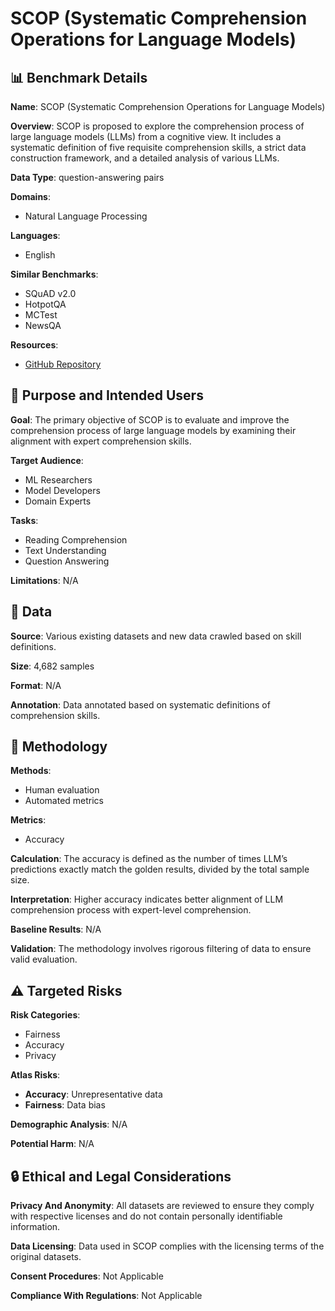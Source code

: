 # SCOP (Systematic Comprehension Operations for Language Models)

## 📊 Benchmark Details

**Name**: SCOP (Systematic Comprehension Operations for Language Models)

**Overview**: SCOP is proposed to explore the comprehension process of large language models (LLMs) from a cognitive view. It includes a systematic definition of five requisite comprehension skills, a strict data construction framework, and a detailed analysis of various LLMs.

**Data Type**: question-answering pairs

**Domains**:
- Natural Language Processing

**Languages**:
- English

**Similar Benchmarks**:
- SQuAD v2.0
- HotpotQA
- MCTest
- NewsQA

**Resources**:
- [GitHub Repository](https://github.com/SCUNLP/SCOP)

## 🎯 Purpose and Intended Users

**Goal**: The primary objective of SCOP is to evaluate and improve the comprehension process of large language models by examining their alignment with expert comprehension skills.

**Target Audience**:
- ML Researchers
- Model Developers
- Domain Experts

**Tasks**:
- Reading Comprehension
- Text Understanding
- Question Answering

**Limitations**: N/A

## 💾 Data

**Source**: Various existing datasets and new data crawled based on skill definitions.

**Size**: 4,682 samples

**Format**: N/A

**Annotation**: Data annotated based on systematic definitions of comprehension skills.

## 🔬 Methodology

**Methods**:
- Human evaluation
- Automated metrics

**Metrics**:
- Accuracy

**Calculation**: The accuracy is defined as the number of times LLM’s predictions exactly match the golden results, divided by the total sample size.

**Interpretation**: Higher accuracy indicates better alignment of LLM comprehension process with expert-level comprehension.

**Baseline Results**: N/A

**Validation**: The methodology involves rigorous filtering of data to ensure valid evaluation.

## ⚠️ Targeted Risks

**Risk Categories**:
- Fairness
- Accuracy
- Privacy

**Atlas Risks**:
- **Accuracy**: Unrepresentative data
- **Fairness**: Data bias

**Demographic Analysis**: N/A

**Potential Harm**: N/A

## 🔒 Ethical and Legal Considerations

**Privacy And Anonymity**: All datasets are reviewed to ensure they comply with respective licenses and do not contain personally identifiable information.

**Data Licensing**: Data used in SCOP complies with the licensing terms of the original datasets.

**Consent Procedures**: Not Applicable

**Compliance With Regulations**: Not Applicable
